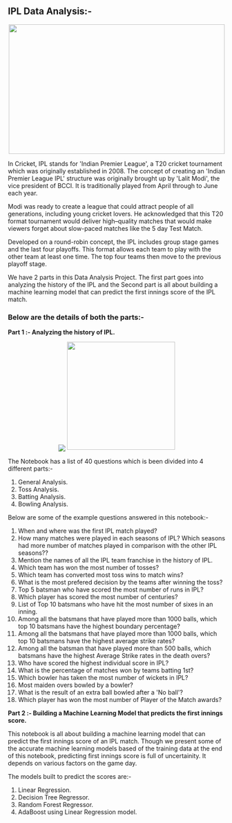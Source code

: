 ## IPL Data Analysis:-

<div id="header" align="center">
  <img src="https://images.indianexpress.com/2020/09/ipl-schedule.jpg" width="500" height="300"/>
</div>

In Cricket, IPL stands for 'Indian Premier League', a T20 cricket tournament which was originally established in 2008. The concept of creating an 'Indian Premier League IPL' structure was originally brought up by 'Lalit Modi', the vice president of BCCI. It is traditionally played from April through to June each year.

Modi was ready to create a league that could attract people of all generations, including young cricket lovers. He acknowledged that this T20 format tournament would deliver high–quality matches that would make viewers forget about slow-paced matches like the 5 day Test Match.

Developed on a round-robin concept, the IPL includes group stage games and the last four playoffs. This format allows each team to play with the other team at least one time. The top four teams then move to the previous playoff stage. 

We have 2 parts in this Data Analysis Project. The first part goes into analyzing the history of the IPL and the Second part is all about building a machine learning model that can predict the first innings score of the IPL match.

### Below are the details of both the parts:-

**Part 1 :- Analyzing the history of IPL.**

<div id="header" align="center">
  <img src="<div id="header" align="center">
  <img src="[https://media.giphy.com/media/jdPMeyv9rn0hZHh8n9/giphy.gif](https://media.giphy.com/media/JrXas5ecb4FkwbFpIE/giphy.gif)" width="250"/>
</div>

The Notebook has a list of 40 questions which is been divided into 4 different parts:-

1. General Analysis.
2. Toss Analysis.
3. Batting Analysis.
4. Bowling Analysis.

Below are some of the example questions answered in this notebook:- 

1. When and where was the first IPL match played?
2. How many matches were played in each seasons of IPL? Which seasons had more number of matches played in comparison with the other IPL seasons??
3. Mention the names of all the IPL team franchise in the history of IPL.
4. Which team has won the most number of tosses?
5. Which team has converted most toss wins to match wins?
6. What is the most prefered decision by the teams after winning the toss?
7. Top 5 batsman who have scored the most number of runs in IPL?
8. Which player has scored the most number of centuries?
9. List of Top 10 batsmans who have hit the most number of sixes in an inning.
10. Among all the batsmans that have played more than 1000 balls, which top 10 batsmans have the highest boundary percentage?
11. Among all the batsmans that have played more than 1000 balls, which top 10 batsmans have the highest average strike rates?
12. Among all the batsman that have played more than 500 balls, which batsmans have the highest Average Strike rates in the death overs?
13.  Who have scored the highest individual score in IPL?
14.  What is the percentage of matches won by teams batting 1st?
15.  Which bowler has taken the most number of wickets in IPL?
16.  Most maiden overs bowled by a bowler?
17.  What is the result of an extra ball bowled after a 'No ball'?
18.  Which player has won the most number of Player of the Match awards?

**Part 2 :- Building a Machine Learning Model that predicts the first innings score.**

This notebook is all about building a machine learning model that can predict the first innings score of an IPL match. Though we present some of the accurate machine learning models based of the training data at the end of this notebook, predicting first innings score is full of uncertainity. It depends on various factors on the game day.

The models built to predict the scores are:-

1. Linear Regression.
2. Decision Tree Regressor.
3. Random Forest Regressor.
4. AdaBoost using Linear Regression model.

